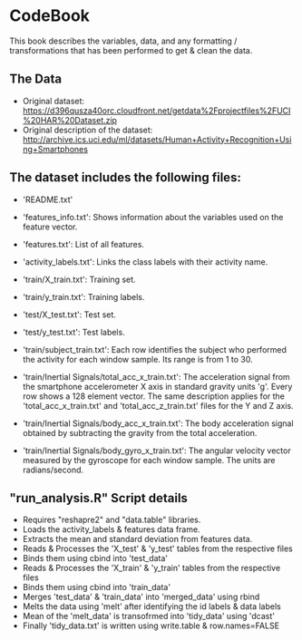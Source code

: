 # CodeBook

This book describes the variables, data, and any formatting / transformations that has been performed to get & clean the data.

## The Data

* Original dataset: https://d396qusza40orc.cloudfront.net/getdata%2Fprojectfiles%2FUCI%20HAR%20Dataset.zip 
* Original description of the dataset: http://archive.ics.uci.edu/ml/datasets/Human+Activity+Recognition+Using+Smartphones


## The dataset includes the following files:

- 'README.txt'
- 'features_info.txt': Shows information about the variables used on the feature vector.
- 'features.txt': List of all features.
- 'activity_labels.txt': Links the class labels with their activity name.

- 'train/X_train.txt': Training set.
- 'train/y_train.txt': Training labels.
- 'test/X_test.txt': Test set.
- 'test/y_test.txt': Test labels.

- 'train/subject_train.txt': Each row identifies the subject who performed the activity for each window sample. Its range is from 1 to 30.
- 'train/Inertial Signals/total_acc_x_train.txt': The acceleration signal from the smartphone accelerometer X axis in standard gravity units 'g'. Every row shows a 128 element vector. The same description applies for the 'total_acc_x_train.txt' and 'total_acc_z_train.txt' files for the Y and Z axis.
- 'train/Inertial Signals/body_acc_x_train.txt': The body acceleration signal obtained by subtracting the gravity from the total acceleration.
- 'train/Inertial Signals/body_gyro_x_train.txt': The angular velocity vector measured by the gyroscope for each window sample. The units are radians/second.


## "run_analysis.R" Script details

* Requires "reshapre2" and "data.table" libraries.
* Loads the activity_labels & features data frame.
* Extracts the mean and standard deviation from features data.
* Reads & Processes the 'X_test' & 'y_test' tables from the respective files
* Binds them using cbind into 'test_data'
* Reads & Processes the 'X_train' & 'y_train' tables from the respective files
* Binds them using cbind into 'train_data'
* Merges 'test_data' & 'train_data' into 'merged_data' using rbind
* Melts the data using 'melt' after identifying the id labels & data labels
* Mean of the 'melt_data' is transofrmed into 'tidy_data' using 'dcast'
* Finally 'tidy_data.txt' is written using write.table & row.names=FALSE

